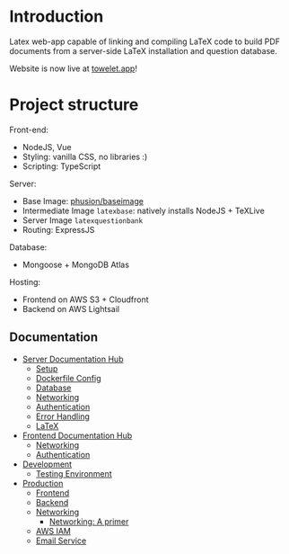 # Introduction

Latex web-app capable of linking and compiling LaTeX code to build PDF documents from a server-side LaTeX installation and question database.

Website is now live at [towelet.app](https://towelet.app)!

# Project structure

Front-end:
- NodeJS, Vue
- Styling: vanilla CSS, no libraries :) 
- Scripting: TypeScript

Server:
- Base Image: [phusion/baseimage](https://github.com/phusion/baseimage-docker)
- Intermediate Image `latexbase`: natively installs NodeJS + TeXLive
- Server Image `latexquestionbank`
- Routing: ExpressJS

Database:
- Mongoose + MongoDB Atlas

Hosting:
- Frontend on AWS S3 + Cloudfront
- Backend on AWS Lightsail

## Documentation
- [Server Documentation Hub](./server/README.md)
  - [Setup](./documentation/server/Setup.md)
  - [Dockerfile Config](./documentation/server/Dockerfile%20Config.md)
  - [Database](./documentation/server/Database.md)
  - [Networking](./documentation/server/Networking.md)
  - [Authentication](./documentation/server/Authentication.md)
  - [Error Handling](./documentation/server/Error%20Handling.md)
  - [LaTeX](./documentation/server/LaTeX.md)
- [Frontend Documentation Hub](./vue-frontend/README.md)
  - [Networking](./documentation/vue-frontend/Networking.md)
  - [Authentication](./documentation/vue-frontend/Authentication.md)
- [Development](./documentation/development)
  - [Testing Environment](./documentation/development/Testing%20Environment.md)
- [Production](./documentation/production)
  - [Frontend](./documentation/production/Frontend.md)
  - [Backend](./documentation/production/Backend.md)
  - [Networking](./documentation/production/Networking.md)
    - [Networking: A primer](./documentation/production/Networking:%20A%20primer.md)
  - [AWS IAM](./documentation/production/AWS%20IAM.md)
  - [Email Service](./documentation/production/Email%20Service.md)